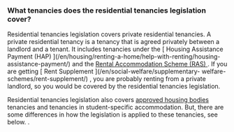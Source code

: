 ###  What tenancies does the residential tenancies legislation cover?

Residential tenancies legislation covers private residential tenancies. A
private residential tenancy is a tenancy that is agreed privately between a
landlord and a tenant. It includes tenancies under the [ Housing Assistance
Payment (HAP) ](/en/housing/renting-a-home/help-with-renting/housing-
assistance-payment/) and the [ Rental Accommodation Scheme (RAS)
](/en/housing/local-authority-and-social-housing/rental-accommodation-scheme/)
. If you are getting [ Rent Supplement ](/en/social-welfare/supplementary-
welfare-schemes/rent-supplement/) , you are probably renting from a private
landlord, so you would be covered by the residential tenancies legislation.

Residential tenancies legislation also covers [ approved housing bodies
](/en/housing/local-authority-and-social-housing/approved-housing-bodies/)
tenancies and tenancies in student-specific accommodation. But, there are some
differences in how the legislation is applied to these tenancies, see below. .  
